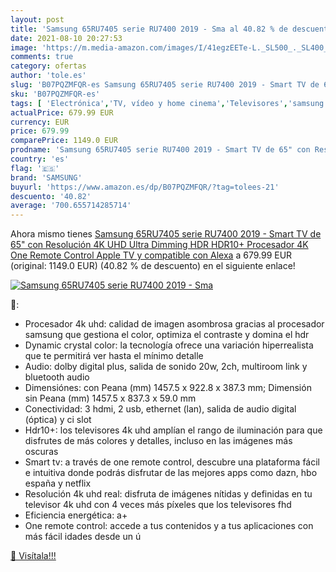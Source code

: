 ```yaml
---
layout: post
title: 'Samsung 65RU7405 serie RU7400 2019 - Sma al 40.82 % de descuento'
date: 2021-08-10 20:27:53
image: 'https://m.media-amazon.com/images/I/41egzEETe-L._SL500_._SL400_.jpg'
comments: true
category: ofertas
author: 'tole.es'
slug: 'B07PQZMFQR-es Samsung 65RU7405 serie RU7400 2019 - Smart TV de 65" con...'
sku: 'B07PQZMFQR-es'
tags: [ 'Electrónica','TV, vídeo y home cinema','Televisores','samsung','smart','tv', ]
actualPrice: 679.99 EUR
currency: EUR
price: 679.99
comparePrice: 1149.0 EUR
prodname: 'Samsung 65RU7405 serie RU7400 2019 - Smart TV de 65" con Resolución 4K UHD  Ultra Dimming  HDR  HDR10+   Procesador 4K  One Remote Control  Apple TV y compatible con Alexa'
country: 'es'
flag: '🇪🇸'
brand: 'SAMSUNG'
buyurl: 'https://www.amazon.es/dp/B07PQZMFQR/?tag=tolees-21'
descuento: '40.82'
average: '700.655714285714'
---
```


Ahora mismo tienes [Samsung 65RU7405 serie RU7400 2019 - Smart TV de 65" con Resolución 4K UHD  Ultra Dimming  HDR  HDR10+   Procesador 4K  One Remote Control  Apple TV y compatible con Alexa](https://www.amazon.es/dp/B07PQZMFQR/?tag=tolees-21) a 679.99 EUR (original: 1149.0 EUR) (40.82 %  de descuento) en el siguiente enlace!

[![Samsung 65RU7405 serie RU7400 2019 - Sma](https://m.media-amazon.com/images/I/41egzEETe-L._SL500_._SL400_.jpg)](https://www.amazon.es/dp/B07PQZMFQR/?tag=tolees-21)

🔎:

- Procesador 4k uhd: calidad de imagen asombrosa gracias al procesador samsung que gestiona el color, optimiza el contraste y domina el hdr
- Dynamic crystal color: la tecnología ofrece una variación hiperrealista que te permitirá ver hasta el mínimo detalle
- Audio: dolby digital plus, salida de sonido 20w, 2ch, multiroom link y bluetooth audio
- Dimensiónes: con Peana (mm) 1457.5 x 922.8 x 387.3 mm; Dimensión sin Peana (mm) 1457.5 x 837.3 x 59.0 mm
- Conectividad: 3 hdmi, 2 usb, ethernet (lan), salida de audio digital (óptica) y ci slot
- Hdr10+: los televisores 4k uhd amplían el rango de iluminación para que disfrutes de más colores y detalles, incluso en las imágenes más oscuras
- Smart tv: a través de one remote control, descubre una plataforma fácil e intuitiva donde podrás disfrutar de las mejores apps como dazn, hbo españa y netflix
- Resolución 4k uhd real: disfruta de imágenes nítidas y definidas en tu televisor 4k uhd con 4 veces más píxeles que los televisores fhd
- Eficiencia energética: a+
- One remote control: accede a tus contenidos y a tus aplicaciones con más fácil idades desde un ú

[🛒 Visítala!!!](https://www.amazon.es/dp/B07PQZMFQR/?tag=tolees-21)
